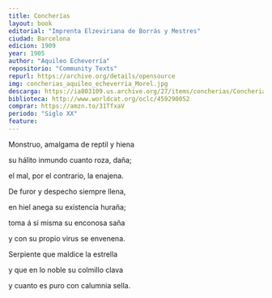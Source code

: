```yaml
---
title: Concherías
layout: book
editorial: "Imprenta Elzeviriana de Borrás y Mestres"
ciudad: Barcelona
edicion: 1909
year: 1905
author: "Aquileo Echeverría"
repositorio: "Community Texts"
repurl: https://archive.org/details/opensource
img: concherias_aquileo_echeverria_Morel.jpg
descarga: https://ia803109.us.archive.org/27/items/concherias/Concherias%20Completo.pdf
biblioteca: http://www.worldcat.org/oclc/459290052
comprar: https://amzn.to/31TfxaV
periodo: "Siglo XX"
feature: 
---
```

 

Monstruo, amalgama de reptil y hiena
  
su hálito inmundo cuanto roza, daña;
  
el mal, por el contrario, la enajena. 
   
De furor y despecho siempre llena, 

en hiel anega su existencia huraña; 
 
toma á sí misma su enconosa saña 
 
y con su propio virus se envenena. 
 
Serpiente que maldice la estrella 
 
y que en lo noble su colmillo clava 
 
y cuanto es puro con calumnia sella.
